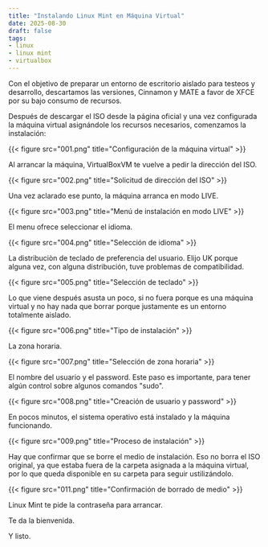 ```yaml
---
title: "Instalando Linux Mint en Máquina Virtual"
date: 2025-08-30
draft: false
tags:
- linux
- linux mint
- virtualbox
---
```

Con el objetivo de preparar un entorno de escritorio aislado para testeos y desarrollo, descartamos las versiones, Cinnamon y MATE a favor de XFCE por su bajo consumo de recursos.

Después de descargar el ISO desde la página oficial y una vez configurada la máquina virtual asignándole los recursos necesarios, comenzamos la instalación:

{{< figure src="001.png" title="Configuración de la máquina virtual" >}}

Al arrancar la máquina, VirtualBoxVM te vuelve a pedir la dirección del ISO.

{{< figure src="002.png" title="Solicitud de dirección del ISO" >}}

Una vez aclarado ese punto, la máquina arranca en modo LIVE.

{{< figure src="003.png" title="Menú de instalación en modo LIVE" >}}

El menu ofrece seleccionar el idioma.

{{< figure src="004.png" title="Selección de idioma" >}}

La distribuciòn de teclado de preferencia del usuario. Elijo UK porque alguna vez, con alguna distribución, tuve problemas de compatibilidad.

{{< figure src="005.png" title="Selección de teclado" >}}

Lo que viene después asusta un poco, si no fuera porque es una máquina virtual y no hay nada que borrar porque justamente es un entorno totalmente aislado.

{{< figure src="006.png" title="Tipo de instalación" >}}

La zona horaria.

{{< figure src="007.png" title="Selección de zona horaria" >}}

El nombre del usuario y el password. Este paso es importante, para tener algún control sobre algunos comandos "sudo".

{{< figure src="008.png" title="Creación de usuario y password" >}}

En pocos minutos, el sistema operativo está instalado y la máquina funcionando.

{{< figure src="009.png" title="Proceso de instalación" >}}

Hay que confirmar que se borre el medio de instalación. Eso no borra el ISO original, ya que estaba fuera de la carpeta asignada a la máquina virtual, por lo que queda disponible en su carpeta para seguir ustilizándolo.

{{< figure src="011.png" title="Confirmación de borrado de medio" >}}

Linux Mint te pide la contraseña para arrancar.

Te da la bienvenida.

Y listo.
